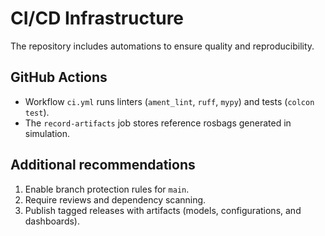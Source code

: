 # CI/CD Infrastructure

The repository includes automations to ensure quality and reproducibility.

## GitHub Actions
- Workflow `ci.yml` runs linters (`ament_lint`, `ruff`, `mypy`) and tests (`colcon test`).
- The `record-artifacts` job stores reference rosbags generated in simulation.

## Additional recommendations
1. Enable branch protection rules for `main`.
2. Require reviews and dependency scanning.
3. Publish tagged releases with artifacts (models, configurations, and dashboards).
